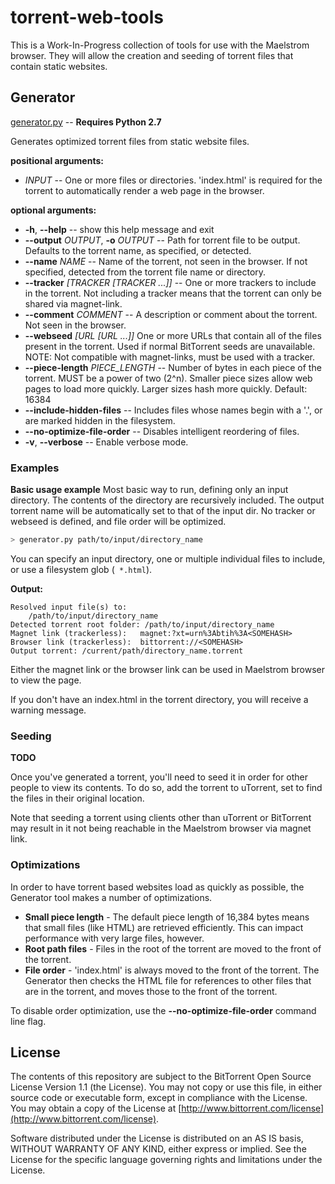 # torrent-web-tools

This is a Work-In-Progress collection of tools for use with the Maelstrom browser. They will allow the creation and seeding of torrent files that contain static websites.


## Generator

[generator.py](generator.py) -- **Requires Python 2.7**

Generates optimized torrent files from static website files.

**positional arguments:**
  * *INPUT* -- One or more files or directories. 'index.html' is required for the torrent to automatically render a web page in the browser.

**optional arguments:**
  * __-h__, __--help__ -- show this help message and exit
  * __--output__ *OUTPUT*, __-o__ *OUTPUT* -- Path for torrent file to be output. Defaults to the torrent name, as specified, or detected.
  * __--name__ *NAME* -- Name of the torrent, not seen in the browser. If not specified, detected from the torrent file name or directory.
  * __--tracker__ *[TRACKER [TRACKER ...]]* -- One or more trackers to include in the torrent. Not including a tracker means that the torrent can only be shared via magnet-link.
  * __--comment__ *COMMENT* -- A description or comment about the torrent. Not seen in the browser.
  * __--webseed__ *[URL [URL ...]]* One or more URLs that contain all of the files present in the torrent. Used if normal BitTorrent seeds are unavailable. NOTE: Not compatible with magnet-links, must be used with a tracker.
  * __--piece-length__ *PIECE_LENGTH* -- Number of bytes in each piece of the torrent. MUST be a power of two (2^n). Smaller piece sizes allow web pages to load more quickly. Larger sizes hash more quickly. Default: 16384
  * __--include-hidden-files__ -- Includes files whose names begin with a '.', or are marked hidden in the filesystem.
  * __--no-optimize-file-order__ -- Disables intelligent reordering of files.
  * __-v__, __--verbose__ -- Enable verbose mode.


### Examples

__Basic usage example__
Most basic way to run, defining only an input directory. The contents of the directory are recursively included. The output torrent name will be automatically set to that of the input dir. No tracker or webseed is defined, and file order will be optimized.

```bash
> generator.py path/to/input/directory_name
```

You can specify an input directory, one or multiple individual files to include, or use a filesystem glob \(``` *.html```\).

__Output:__

```
Resolved input file(s) to:
	/path/to/input/directory_name
Detected torrent root folder: /path/to/input/directory_name
Magnet link (trackerless):   magnet:?xt=urn%3Abtih%3A<SOMEHASH>
Browser link (trackerless):  bittorrent://<SOMEHASH>
Output torrent: /current/path/directory_name.torrent
```

Either the magnet link or the browser link can be used in Maelstrom browser to view the page.

If you don't have an index.html in the torrent directory, you will receive a warning message.


### Seeding
__TODO__

Once you've generated a torrent, you'll need to seed it in order for other people to view its contents. To do so, add the torrent to uTorrent, set to find the files in their original location.

Note that seeding a torrent using clients other than uTorrent or BitTorrent may result in it not being reachable in the Maelstrom browser via magnet link.


### Optimizations

In order to have torrent based websites load as quickly as possible, the Generator tool makes a number of optimizations.
* __Small piece length__ - The default piece length of 16,384 bytes means that small files (like HTML) are retrieved efficiently. This can impact performance with very large files, however.
* __Root path files__ - Files in the root of the torrent are moved to the front of the torrent.
* __File order__ - 'index.html' is always moved to the front of the torrent. The Generator then checks the HTML file for references to other files that are in the torrent, and moves those to the front of the torrent.

To disable order optimization, use the __--no-optimize-file-order__ command line flag.


## License

The contents of this repository are subject to the BitTorrent Open Source License Version 1.1 (the License). You may not copy or use this file, in either source code or executable form, except in compliance with the License. You may obtain a copy of the License at [http://www.bittorrent.com/license](http://www.bittorrent.com/license).

Software distributed under the License is distributed on an AS IS basis, WITHOUT WARRANTY OF ANY KIND, either express or implied.  See the License for the specific language governing rights and limitations under the License.
